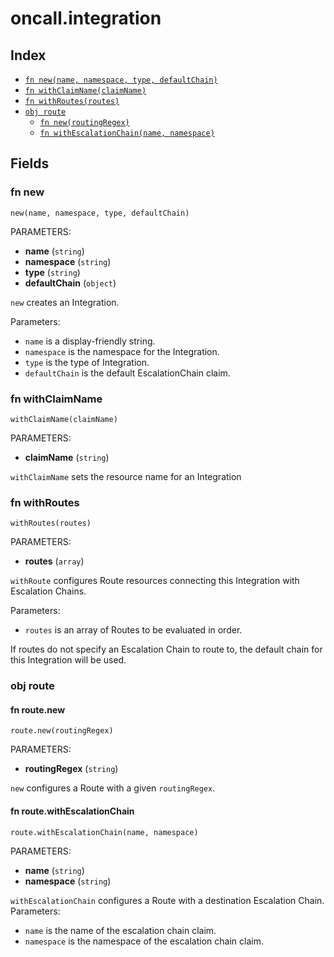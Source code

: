 # oncall.integration



## Index

* [`fn new(name, namespace, type, defaultChain)`](#fn-new)
* [`fn withClaimName(claimName)`](#fn-withclaimname)
* [`fn withRoutes(routes)`](#fn-withroutes)
* [`obj route`](#obj-route)
  * [`fn new(routingRegex)`](#fn-routenew)
  * [`fn withEscalationChain(name, namespace)`](#fn-routewithescalationchain)

## Fields

### fn new

```jsonnet
new(name, namespace, type, defaultChain)
```

PARAMETERS:

* **name** (`string`)
* **namespace** (`string`)
* **type** (`string`)
* **defaultChain** (`object`)

`new` creates an Integration.

Parameters:
  - `name` is a display-friendly string.
  - `namespace` is the namespace for the Integration.
  - `type` is the type of Integration.
  - `defaultChain` is the default EscalationChain claim.

### fn withClaimName

```jsonnet
withClaimName(claimName)
```

PARAMETERS:

* **claimName** (`string`)

`withClaimName` sets the resource name for an Integration
### fn withRoutes

```jsonnet
withRoutes(routes)
```

PARAMETERS:

* **routes** (`array`)

`withRoute` configures Route resources connecting this Integration with Escalation Chains.

Parameters:
  - `routes` is an array of Routes to be evaluated in order.

If routes do not specify an Escalation Chain to route to, the default chain for this Integration will be used.

### obj route


#### fn route.new

```jsonnet
route.new(routingRegex)
```

PARAMETERS:

* **routingRegex** (`string`)

`new` configures a Route with a given `routingRegex`.

#### fn route.withEscalationChain

```jsonnet
route.withEscalationChain(name, namespace)
```

PARAMETERS:

* **name** (`string`)
* **namespace** (`string`)

`withEscalationChain` configures a Route with a destination Escalation Chain.
Parameters:
  - `name` is the name of the escalation chain claim.
  - `namespace` is the namespace of the escalation chain claim.
